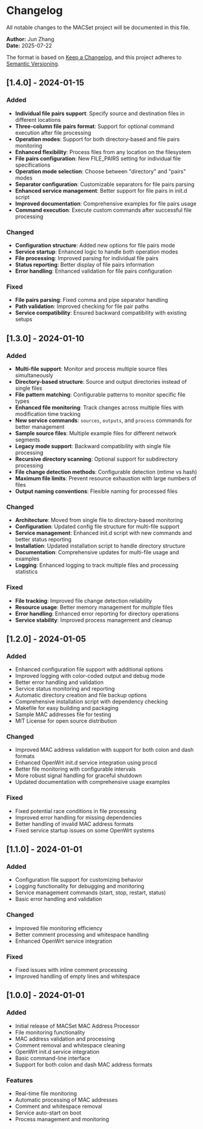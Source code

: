 # Changelog

All notable changes to the MACSet project will be documented in this file.

**Author:** Jun Zhang  
**Date:** 2025-07-22

The format is based on [Keep a Changelog](https://keepachangelog.com/en/1.0.0/),
and this project adheres to [Semantic Versioning](https://semver.org/spec/v2.0.0.html).

## [1.4.0] - 2024-01-15

### Added
- **Individual file pairs support**: Specify source and destination files in different locations
- **Three-column file pairs format**: Support for optional command execution after file processing
- **Operation modes**: Support for both directory-based and file pairs monitoring
- **Enhanced flexibility**: Process files from any location on the filesystem
- **File pairs configuration**: New FILE_PAIRS setting for individual file specifications
- **Operation mode selection**: Choose between "directory" and "pairs" modes
- **Separator configuration**: Customizable separators for file pairs parsing
- **Enhanced service management**: Better support for file pairs in init.d script
- **Improved documentation**: Comprehensive examples for file pairs usage
- **Command execution**: Execute custom commands after successful file processing

### Changed
- **Configuration structure**: Added new options for file pairs mode
- **Service startup**: Enhanced logic to handle both operation modes
- **File processing**: Improved parsing for individual file pairs
- **Status reporting**: Better display of file pairs information
- **Error handling**: Enhanced validation for file pairs configuration

### Fixed
- **File pairs parsing**: Fixed comma and pipe separator handling
- **Path validation**: Improved checking for file pair paths
- **Service compatibility**: Ensured backward compatibility with existing setups

## [1.3.0] - 2024-01-10

### Added
- **Multi-file support**: Monitor and process multiple source files simultaneously
- **Directory-based structure**: Source and output directories instead of single files
- **File pattern matching**: Configurable patterns to monitor specific file types
- **Enhanced file monitoring**: Track changes across multiple files with modification time tracking
- **New service commands**: `sources`, `outputs`, and `process` commands for better management
- **Sample source files**: Multiple example files for different network segments
- **Legacy mode support**: Backward compatibility with single file processing
- **Recursive directory scanning**: Optional support for subdirectory processing
- **File change detection methods**: Configurable detection (mtime vs hash)
- **Maximum file limits**: Prevent resource exhaustion with large numbers of files
- **Output naming conventions**: Flexible naming for processed files

### Changed
- **Architecture**: Moved from single file to directory-based monitoring
- **Configuration**: Updated config file structure for multi-file support
- **Service management**: Enhanced init.d script with new commands and better status reporting
- **Installation**: Updated installation script to handle directory structure
- **Documentation**: Comprehensive updates for multi-file usage and examples
- **Logging**: Enhanced logging to track multiple files and processing statistics

### Fixed
- **File tracking**: Improved file change detection reliability
- **Resource usage**: Better memory management for multiple files
- **Error handling**: Enhanced error reporting for directory operations
- **Service stability**: Improved process management and cleanup

## [1.2.0] - 2024-01-05

### Added
- Enhanced configuration file support with additional options
- Improved logging with color-coded output and debug mode
- Better error handling and validation
- Service status monitoring and reporting
- Automatic directory creation and file backup options
- Comprehensive installation script with dependency checking
- Makefile for easy building and packaging
- Sample MAC addresses file for testing
- MIT License for open source distribution

### Changed
- Improved MAC address validation with support for both colon and dash formats
- Enhanced OpenWrt init.d service integration using procd
- Better file monitoring with configurable intervals
- More robust signal handling for graceful shutdown
- Updated documentation with comprehensive usage examples

### Fixed
- Fixed potential race conditions in file processing
- Improved error handling for missing dependencies
- Better handling of invalid MAC address formats
- Fixed service startup issues on some OpenWrt systems

## [1.1.0] - 2024-01-01

### Added
- Configuration file support for customizing behavior
- Logging functionality for debugging and monitoring
- Service management commands (start, stop, restart, status)
- Basic error handling and validation

### Changed
- Improved file monitoring efficiency
- Better comment processing and whitespace handling
- Enhanced OpenWrt service integration

### Fixed
- Fixed issues with inline comment processing
- Improved handling of empty lines and whitespace

## [1.0.0] - 2024-01-01

### Added
- Initial release of MACSet MAC Address Processor
- File monitoring functionality
- MAC address validation and processing
- Comment removal and whitespace cleaning
- OpenWrt init.d service integration
- Basic command-line interface
- Support for both colon and dash MAC address formats

### Features
- Real-time file monitoring
- Automatic processing of MAC addresses
- Comment and whitespace removal
- Service auto-start on boot
- Process management and monitoring 